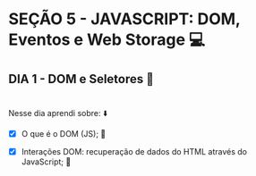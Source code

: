 # SEÇÃO 5 - JAVASCRIPT: DOM, Eventos e Web Storage :computer:

## DIA 1 - DOM e Seletores :green_heart:

#

Nesse dia aprendi sobre: :arrow_down:

- [x] O que é o DOM (JS); :rocket:

- [x] Interações DOM: recuperação de dados do HTML através do JavaScript; :rocket:

#

